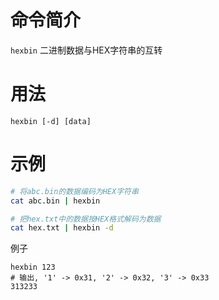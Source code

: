 命令简介
======= 

`hexbin` 二进制数据与HEX字符串的互转

用法
=======

```
hexbin [-d] [data]
```

示例
=======

```bash
# 将abc.bin的数据编码为HEX字符串
cat abc.bin | hexbin

# 把hex.txt中的数据按HEX格式解码为数据
cat hex.txt | hexbin -d
```

例子

```
hexbin 123
# 输出, '1' -> 0x31, '2' -> 0x32, '3' -> 0x33
313233
```
